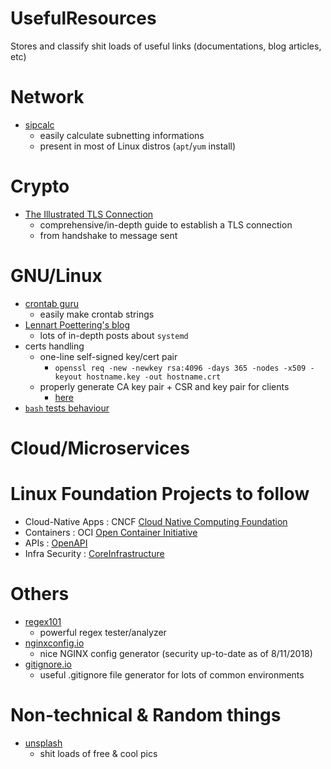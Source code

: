 # UsefulResources
Stores and classify shit loads of useful links (documentations, blog articles, etc)

# Network
* [sipcalc](https://github.com/sii/sipcalc)
  * easily calculate subnetting informations
  * present in most of Linux distros (`apt`/`yum` install)

# Crypto
* [The Illustrated TLS Connection](https://tls.ulfheim.net/)
  * comprehensive/in-depth guide to establish a TLS connection
  * from handshake to message sent

# GNU/Linux
* [crontab guru](https://crontab.guru/)
  * easily make crontab strings
* [Lennart Poettering's blog](http://0pointer.net)
  * lots of in-depth posts about `systemd`
* certs handling
  * one-line self-signed key/cert pair
    * `openssl req -new -newkey rsa:4096 -days 365 -nodes -x509 -keyout hostname.key -out hostname.crt`
  * properly generate CA key pair + CSR and key pair for clients 
    * [here](https://gist.github.com/fntlnz/cf14feb5a46b2eda428e000157447309)
* [`bash` tests behaviour ](https://ss64.com/bash/test.html)
 
# Cloud/Microservices


# Linux Foundation Projects to follow

* Cloud-Native Apps : CNCF [Cloud Native Computing Foundation](https://www.opencontainers.org/)
* Containers : OCI [Open Container Initiative](https://www.cncf.io/)
* APIs : [OpenAPI](https://www.openapis.org/)
* Infra Security : [CoreInfrastructure](https://www.coreinfrastructure.org/)

# Others
* [regex101](https://regex101.com/https://regex101.com/)
  * powerful regex tester/analyzer
* [nginxconfig.io](https://nginxconfig.io/)
  * nice NGINX config generator (security up-to-date as of 8/11/2018)
* [gitignore.io](https://www.gitignore.io/)
  * useful .gitignore file generator for lots of common environments
  
# Non-technical & Random things
* [unsplash](https://unsplash.com/)
  * shit loads of free & cool pics
  
